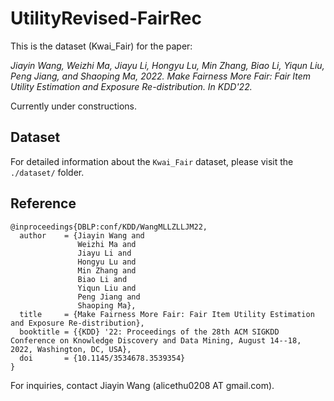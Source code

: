 # UtilityRevised-FairRec

This is the dataset (Kwai_Fair) for the paper:

*Jiayin Wang, Weizhi Ma, Jiayu Li, Hongyu Lu, Min Zhang, Biao Li, Yiqun Liu, Peng Jiang, and Shaoping Ma, 2022. Make Fairness More Fair: Fair Item Utility Estimation and Exposure Re-distribution. In KDD'22.*

Currently under constructions.



## Dataset

For detailed information about the `Kwai_Fair` dataset, please visit the `./dataset/` folder.



## Reference

```
@inproceedings{DBLP:conf/KDD/WangMLLZLLJM22,
  author    = {Jiayin Wang and
               Weizhi Ma and
               Jiayu Li and
               Hongyu Lu and
               Min Zhang and
               Biao Li and
               Yiqun Liu and
               Peng Jiang and
               Shaoping Ma},
  title     = {Make Fairness More Fair: Fair Item Utility Estimation and Exposure Re-distribution},
  booktitle = {{KDD} '22: Proceedings of the 28th ACM SIGKDD Conference on Knowledge Discovery and Data Mining, August 14--18, 2022, Washington, DC, USA},
  doi       = {10.1145/3534678.3539354}
}
```

For inquiries, contact Jiayin Wang (alicethu0208 AT gmail.com).
